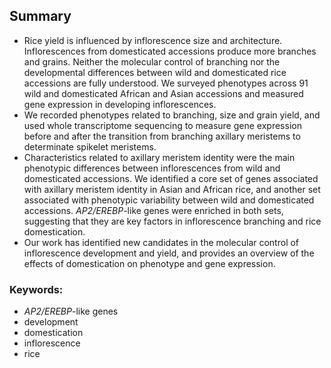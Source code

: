## Summary

- Rice yield is influenced by inflorescence size and architecture.
Inflorescences from domesticated accessions produce more branches and grains.
Neither the molecular control of branching nor the developmental differences between wild and domesticated rice accessions are fully understood.
We surveyed phenotypes across 91 wild and domesticated African and Asian accessions and measured gene expression in developing inflorescences.
- We recorded phenotypes related to branching, size and grain yield, and used whole transcriptome sequencing to measure gene expression before and after the transition from branching axillary meristems to determinate spikelet meristems.
- Characteristics related to axillary meristem identity were the main phenotypic differences between inflorescences from wild and domesticated accessions.
We identified a core set of genes associated with axillary meristem identity in Asian and African rice, and another set associated with phenotypic variability between wild and domesticated accessions.
*AP2/EREBP*-like genes were enriched in both sets, suggesting that they are key factors in inflorescence branching and rice domestication.
- Our work has identified new candidates in the molecular control of inflorescence development and yield, and provides an overview of the effects of domestication on phenotype and gene expression.

### Keywords:

- *AP2/EREBP*-like genes
- development
- domestication
- inflorescence
- rice
